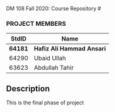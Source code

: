  DM 108 Fall 2020: Course Repository #

### PROJECT MEMBERS ###
StdID | Name
------------ | -------------
**64181** | **Hafiz Ali Hammad Ansari** <!--this is the group leader in bold-->
64290 | Ubaid Ullah
63623 | Abdullah Tahir

## Description ##
This is the final phase of project
